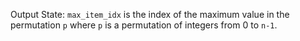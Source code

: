 Output State: `max_item_idx` is the index of the maximum value in the permutation `p` where `p` is a permutation of integers from 0 to `n-1`.